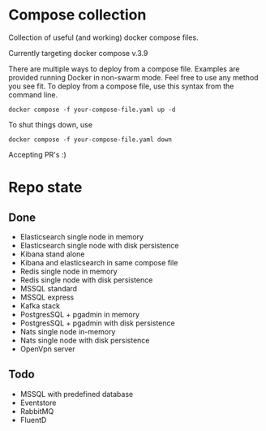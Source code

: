 # Compose collection
Collection of useful (and working) docker compose files.

Currently targeting docker compose v.3.9

There are multiple ways to deploy from a compose file. Examples are provided running Docker in non-swarm mode. Feel free to use any method you see fit.
To deploy from a compose file, use this syntax from the command line.
```
docker compose -f your-compose-file.yaml up -d
```
To shut things down, use
```
docker compose -f your-compose-file.yaml down
```

Accepting PR's :)



# Repo state
## Done
* Elasticsearch single node in memory
* Elasticsearch single node with disk persistence
* Kibana stand alone
* Kibana and elasticsearch in same compose file
* Redis single node in memory
* Redis single node with disk persistence
* MSSQL standard
* MSSQL express
* Kafka stack
* PostgresSQL + pgadmin in memory
* PostgresSQL + pgadmin with disk persistence
* Nats single node in-memory
* Nats single node with disk persistence
* OpenVpn server

## Todo
* MSSQL with predefined database
* Eventstore
* RabbitMQ
* FluentD

